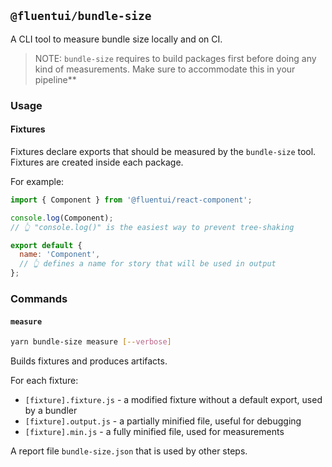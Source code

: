 ## `@fluentui/bundle-size`

A CLI tool to measure bundle size locally and on CI.

> NOTE: `bundle-size` requires to build packages first before doing any kind of measurements. Make sure to accommodate this in your pipeline\*\*

### Usage

#### Fixtures

Fixtures declare exports that should be measured by the `bundle-size` tool. Fixtures are created inside each package.

For example:

```js
import { Component } from '@fluentui/react-component';

console.log(Component);
// 👆 "console.log()" is the easiest way to prevent tree-shaking

export default {
  name: 'Component',
  // 👆 defines a name for story that will be used in output
};
```

### Commands

#### `measure`

```sh
yarn bundle-size measure [--verbose]
```

Builds fixtures and produces artifacts.

For each fixture:

- `[fixture].fixture.js` - a modified fixture without a default export, used by a bundler
- `[fixture].output.js` - a partially minified file, useful for debugging
- `[fixture].min.js` - a fully minified file, used for measurements

A report file `bundle-size.json` that is used by other steps.
